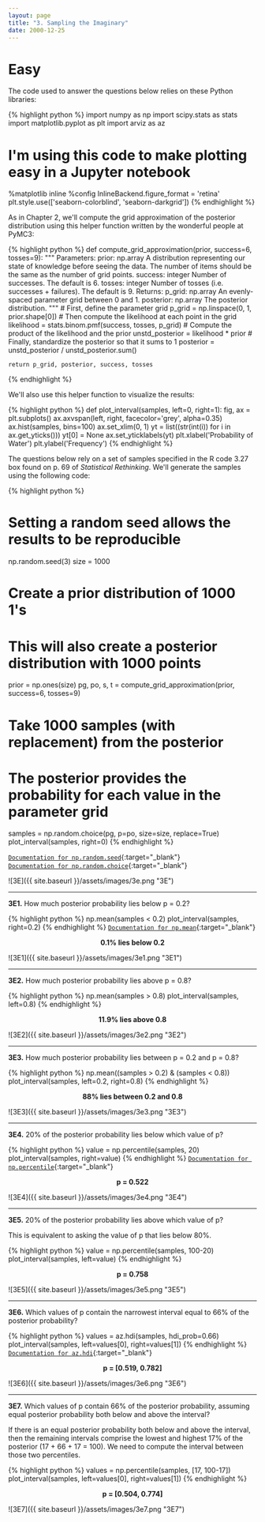 ```yaml
---
layout: page
title: "3. Sampling the Imaginary"
date: 2000-12-25
---
```


# Easy

The code used to answer the questions below relies on these Python libraries:

{% highlight python %}
import numpy as np
import scipy.stats as stats
import matplotlib.pyplot as plt
import arviz as az

# I'm using this code to make plotting easy in a Jupyter notebook
%matplotlib inline
%config InlineBackend.figure_format = 'retina'
plt.style.use(['seaborn-colorblind', 'seaborn-darkgrid'])
{% endhighlight %}

As in Chapter 2, we'll compute the grid approximation of the posterior distribution using this helper function written by the wonderful people at PyMC3:

{% highlight python %}
def compute_grid_approximation(prior, success=6, tosses=9):
	"""
	Parameters:
		prior: np.array
			A distribution representing our state of knowledge
			before seeing the data. The number of items
			should be the same as the number of grid points.
		success: integer
			Number of successes.
			The default is 6.
		tosses: integer
			Number of tosses (i.e. successes + failures).
			The default is 9.
	Returns: 
		p_grid: np.array
			An evenly-spaced parameter grid between 0 and 1.
		posterior: np.array
			The posterior distribution.
	"""
	# First, define the parameter grid
	p_grid = np.linspace(0, 1, prior.shape[0])
	# Then compute the likelihood at each point in the grid
	likelihood = stats.binom.pmf(success, tosses, p_grid)
	# Compute the product of the likelihood and the prior
	unstd_posterior = likelihood * prior
	# Finally, standardize the posterior so that it sums to 1
	posterior = unstd_posterior / unstd_posterior.sum()

	return p_grid, posterior, success, tosses
{% endhighlight %}

We'll also use this helper function to visualize the results:

{% highlight python %}
def plot_interval(samples, left=0, right=1):
    fig, ax = plt.subplots()
    ax.axvspan(left, right, facecolor='grey', alpha=0.35)
    ax.hist(samples, bins=100)
    ax.set_xlim(0, 1)
    yt = list((str(int(i)) for i in ax.get_yticks()))
    yt[0] = None
    ax.set_yticklabels(yt)
    plt.xlabel('Probability of Water')
    plt.ylabel('Frequency')
{% endhighlight %}

The questions below rely on a set of samples specified in the R code 3.27 box found on p. 69 of _Statistical Rethinking_. We'll generate the samples using the following code:

{% highlight python %}
# Setting a random seed allows the results to be reproducible
np.random.seed(3)
size = 1000
# Create a prior distribution of 1000 1's
# This will also create a posterior distribution with 1000 points
prior = np.ones(size)
pg, po, s, t = compute_grid_approximation(prior, success=6, tosses=9)
# Take 1000 samples (with replacement) from the posterior
# The posterior provides the probability for each value in the parameter grid
samples = np.random.choice(pg, p=po, size=size, replace=True)
plot_interval(samples, right=0)
{% endhighlight %}

[`Documentation for np.random.seed`](https://numpy.org/doc/stable/reference/random/generated/numpy.random.seed.html){:target="_blank"}
<br>
[`Documentation for np.random.choice`](https://numpy.org/doc/stable/reference/random/generated/numpy.random.choice.html){:target="_blank"}

![3E]({{ site.baseurl }}/assets/images/3e.png "3E")

<hr>

**3E1.** How much posterior probability lies below p = 0.2?

{% highlight python %}
np.mean(samples < 0.2)
plot_interval(samples, right=0.2)
{% endhighlight %}
[`Documentation for np.mean`](https://numpy.org/doc/stable/reference/generated/numpy.mean.html){:target="_blank"}

**<center>0.1% lies below 0.2</center>**

![3E1]({{ site.baseurl }}/assets/images/3e1.png "3E1")

<hr>

**3E2.** How much posterior probability lies above p = 0.8?

{% highlight python %}
np.mean(samples > 0.8)
plot_interval(samples, left=0.8)
{% endhighlight %}

**<center>11.9% lies above 0.8</center>**

![3E2]({{ site.baseurl }}/assets/images/3e2.png "3E2")

<hr>

**3E3.** How much posterior probability lies between p = 0.2 and p = 0.8?

{% highlight python %}
np.mean((samples > 0.2) & (samples < 0.8))
plot_interval(samples, left=0.2, right=0.8)
{% endhighlight %}

**<center>88% lies between 0.2 and 0.8</center>**

![3E3]({{ site.baseurl }}/assets/images/3e3.png "3E3")

<hr>

**3E4.** 20% of the posterior probability lies below which value of p?

{% highlight python %}
value = np.percentile(samples, 20)
plot_interval(samples, right=value)
{% endhighlight %}
[`Documentation for np.percentile`](https://numpy.org/doc/stable/reference/generated/numpy.percentile.html){:target="_blank"}

**<center>p = 0.522</center>**

![3E4]({{ site.baseurl }}/assets/images/3e4.png "3E4")

<hr>

**3E5.** 20% of the posterior probability lies above which value of p?

This is equivalent to asking the value of p that lies below 80%.

{% highlight python %}
value = np.percentile(samples, 100-20)
plot_interval(samples, left=value)
{% endhighlight %}

**<center>p = 0.758</center>**

![3E5]({{ site.baseurl }}/assets/images/3e5.png "3E5")

<hr>

**3E6.** Which values of p contain the narrowest interval equal to 66% of the posterior probability?

{% highlight python %}
values = az.hdi(samples, hdi_prob=0.66)
plot_interval(samples, left=values[0], right=values[1])
{% endhighlight %}
[`Documentation for az.hdi`](https://arviz-devs.github.io/arviz/generated/arviz.hdi.html){:target="_blank"}

**<center>p = [0.519, 0.782]</center>**

![3E6]({{ site.baseurl }}/assets/images/3e6.png "3E6")

<hr>

**3E7.** Which values of p contain 66% of the posterior probability, assuming equal posterior probability both below and above the interval?

If there is an equal posterior probability both below and above the interval, then the remaining intervals comprise the lowest and highest 17% of the posterior (17 + 66 + 17 = 100). We need to compute the interval between those two percentiles.

{% highlight python %}
values = np.percentile(samples, [17, 100-17])
plot_interval(samples, left=values[0], right=values[1])
{% endhighlight %}

**<center>p = [0.504, 0.774]</center>**

![3E7]({{ site.baseurl }}/assets/images/3e7.png "3E7")